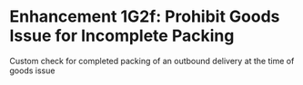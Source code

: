 # Enhancement 1G2f: Prohibit Goods Issue for Incomplete Packing
Custom check for completed packing of an outbound delivery at the time of goods issue
